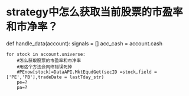 # strategy中怎么获取当前股票的市盈率和市净率？

def handle_data(account):
    signals = []
    acc_cash = account.cash

    
    for stock in account.universe:
    	#怎么获取股票的市盈率和市净率
        #用这个方法会网络错误死掉
        #PEnow[stock]=DataAPI.MktEqudGet(secID =stock,field =['PE','PB'],tradeDate = lastTday_str)
        pe=?
        pa=?